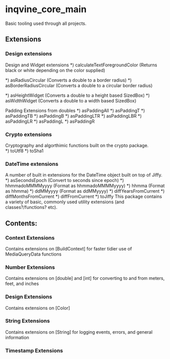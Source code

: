 # inqvine_core_main

Basic tooling used through all projects.

## Extensions

### Design extensions

Design and Widget extensions
*) calculateTextForegroundColor (Returns black or white depending on the color supplied)

*) asRadiusCircular (Converts a double to a border radius)
*) asBorderRadiusCircular (Converts a double to a circular border radius)

*) asHeightWidget (Converts a double to a height based SizedBox)
*) asWidthWidget (Converts a double to a width based SizedBox)

Padding Extensions from doubles
*) asPaddingAll
*) asPaddingT
*) asPaddingTB
*) asPaddingB
*) asPaddingLTR
*) asPaddingLBR
*) asPaddingLR
*) asPaddingL
*) asPaddingR

### Crypto extensions

Cryptography and algorthimic functions built on the crypto package.  
*) toUtf8
*) toSha1

### DateTime extensions

A number of built in extensions for the DateTime object built on top of Jiffy.  
*) asSecondsEpoch (Convert to seconds since epoch)
*) hhmmadoMMMMyyyy (Format as hhmmadoMMMMyyyy)
*) hhmma (Format as hhmma)
*) ddMMyyyy (Format as ddMMyyyy)
*) diffYearsFromCurrent
*) diffMonthsFromCurrent
*) diffFromCurrent
*) toJiffy
This package contains a variety of basic, commonly used utility extensions (and classes?/functions? etc).

## Contents:

### Context Extensions
Contains extensions on [BuildContext] for faster tidier use of MediaQueryData functions

### Number Extensions
Contains extensions on [double] and [int] for converting to and from meters, feet, and inches

### Design Extensions
Contains extensions on [Color]

### String Extensions
Contains extensions on [String] for logging events, errors, and general information

### Timestamp Extensions

